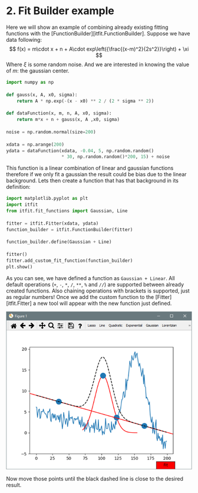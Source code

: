 <!-- Copyright 2023 Unai Lería Fortea & Pablo Vizcaíno García

Licensed under the Apache License, Version 2.0 (the "License");
you may not use this file except in compliance with the License.
You may obtain a copy of the License at

http://www.apache.org/licenses/LICENSE-2.0

Unless required by applicable law or agreed to in writing, software
distributed under the License is distributed on an "AS IS" BASIS,
WITHOUT WARRANTIES OR CONDITIONS OF ANY KIND, either express or implied.
See the License for the specific language governing permissions and
limitations under the License. -->

# 2. Fit Builder example

Here we will show an example of combining already existing fitting functions with the [FunctionBuilder][itfit.FunctionBuilder]. Suppose we have data following:
$$
f(x) = m\cdot x + n + A\cdot exp\left({\frac{(x-m)^2}{2s^2}}\right) + \xi
$$
Where $\xi$ is some random noise. And we are interested in knowing the value of $m$: the gaussian center.

```py
import numpy as np

def gauss(x, A, x0, sigma):
    return A * np.exp(-(x - x0) ** 2 / (2 * sigma ** 2))

def dataFunction(x, m, n, A, x0, sigma):
    return m*x + n + gauss(x, A ,x0, sigma)

noise = np.random.normal(size=200)

xdata = np.arange(200)
ydata = dataFunction(xdata, -0.04, 5, np.random.random()
                     * 30, np.random.random()*200, 15) + noise
```

This function is a linear combination of linear and gaussian functions therefore if we only fit a gaussian the result could be bias due to the linear background. Lets then create a function that has that background in its definition:

```py linenums="1" hl_lines="7"
import matplotlib.pyplot as plt
import itfit
from itfit.fit_functions import Gaussian, Line

fitter = itfit.Fitter(xdata, ydata)
function_builder = itfit.FunctionBuilder(fitter)

function_builder.define(Gaussian + Line)

fitter()
fitter.add_custom_fit_function(function_builder)
plt.show()
```
As you can see, we have defined a function as `Gaussian + Linear`. All default operations (`+`, `-`, `*`, `/`, `**`, `%` and `//`) are supported between already created functions. Also chaining operations with brackets is supported, just as regular numbers!
Once we add the custom function to the [Fitter][itfit.Fitter] a new tool will appear with the new function just defined.


![image](../images/fitting-function-builder-1.PNG)

Now move those points until the black dashed line is close to the desired result.